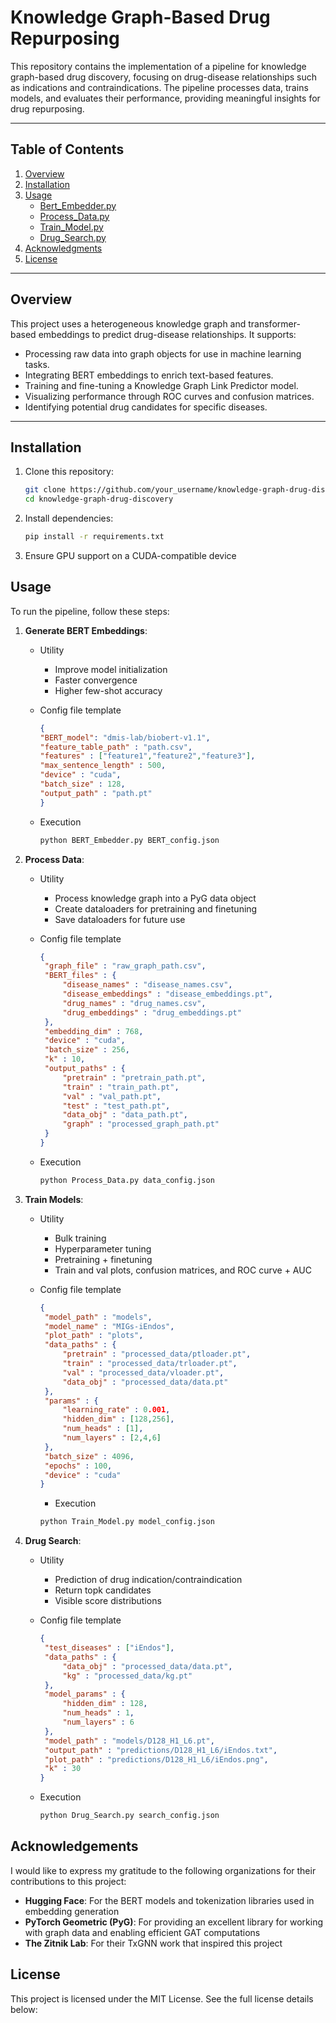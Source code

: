 # **Knowledge Graph-Based Drug Repurposing**

This repository contains the implementation of a pipeline for knowledge graph-based drug discovery, focusing on drug-disease relationships such as indications and contraindications. The pipeline processes data, trains models, and evaluates their performance, providing meaningful insights for drug repurposing.

---

## **Table of Contents**
1. [Overview](#overview)
2. [Installation](#installation)
3. [Usage](#usage)
    - [Bert_Embedder.py](#generate-bert-embeddings)
    - [Process_Data.py](#process-data)
    - [Train_Model.py](#train-models)
    - [Drug_Search.py](#drug-search)
4. [Acknowledgments](#acknowledgments)
5. [License](#license)

---

## **Overview**
This project uses a heterogeneous knowledge graph and transformer-based embeddings to predict drug-disease relationships. It supports:
- Processing raw data into graph objects for use in machine learning tasks.
- Integrating BERT embeddings to enrich text-based features.
- Training and fine-tuning a Knowledge Graph Link Predictor model.
- Visualizing performance through ROC curves and confusion matrices.
- Identifying potential drug candidates for specific diseases.

---

## **Installation**
1. Clone this repository:
   ```bash
   git clone https://github.com/your_username/knowledge-graph-drug-discovery.git
   cd knowledge-graph-drug-discovery
   ```
2. Install dependencies:
   ```bash
   pip install -r requirements.txt
   ```
3. Ensure GPU support on a CUDA-compatible device

## **Usage**

To run the pipeline, follow these steps:

1. **Generate BERT Embeddings**:

    * Utility
      * Improve model initialization
      * Faster convergence
      * Higher few-shot accuracy

    * Config file template
      ```json
      {
      "BERT_model": "dmis-lab/biobert-v1.1",
      "feature_table_path" : "path.csv",
      "features" : ["feature1","feature2","feature3"],
      "max_sentence_length" : 500,
      "device" : "cuda",
      "batch_size" : 128,
      "output_path" : "path.pt"
      }
      ```

    * Execution
      ```bash
      python BERT_Embedder.py BERT_config.json
      ```

2. **Process Data**:

   * Utility
     * Process knowledge graph into a PyG data object
     * Create dataloaders for pretraining and finetuning
     * Save dataloaders for future use

   * Config file template
     ```json
     {
      "graph_file" : "raw_graph_path.csv",
      "BERT_files" : {
          "disease_names" : "disease_names.csv",
          "disease_embeddings" : "disease_embeddings.pt",
          "drug_names" : "drug_names.csv",
          "drug_embeddings" : "drug_embeddings.pt"
      },
      "embedding_dim" : 768,
      "device" : "cuda",
      "batch_size" : 256,
      "k" : 10,
      "output_paths" : {
          "pretrain" : "pretrain_path.pt",
          "train" : "train_path.pt",
          "val" : "val_path.pt",
          "test" : "test_path.pt",
          "data_obj" : "data_path.pt",
          "graph" : "processed_graph_path.pt"
      }
     }
     ```

   * Execution
     ```bash
     python Process_Data.py data_config.json
     ```

3. **Train Models**:

   * Utility
     * Bulk training
     * Hyperparameter tuning
     * Pretraining + finetuning
     * Train and val plots, confusion matrices, and ROC curve + AUC

   * Config file template
     ```json
     {
      "model_path" : "models",
      "model_name" : "MIGs-iEndos",
      "plot_path" : "plots",
      "data_paths" : {
          "pretrain" : "processed_data/ptloader.pt",
          "train" : "processed_data/trloader.pt",
          "val" : "processed_data/vloader.pt",
          "data_obj" : "processed_data/data.pt"
      },
      "params" : {
          "learning_rate" : 0.001,
          "hidden_dim" : [128,256],
          "num_heads" : [1],
          "num_layers" : [2,4,6]
      },
      "batch_size" : 4096,
      "epochs" : 100,
      "device" : "cuda"
     }
     ```
     
     * Execution
     ```bash
     python Train_Model.py model_config.json
     ```
     
4. **Drug Search**:

   * Utility
     * Prediction of drug indication/contraindication
     * Return topk candidates
     * Visible score distributions
    
   * Config file template
     ```json
     {
      "test_diseases" : ["iEndos"],
      "data_paths" : {
          "data_obj" : "processed_data/data.pt",
          "kg" : "processed_data/kg.pt"
      },
      "model_params" : {
          "hidden_dim" : 128,
          "num_heads" : 1,
          "num_layers" : 6
      },
      "model_path" : "models/D128_H1_L6.pt",
      "output_path" : "predictions/D128_H1_L6/iEndos.txt",
      "plot_path" : "predictions/D128_H1_L6/iEndos.png",
      "k" : 30
     }
     ```

   * Execution
     ```bash
     python Drug_Search.py search_config.json
     ```

## **Acknowledgements**

I would like to express my gratitude to the following  organizations for their contributions to this project:

  - **Hugging Face**: For the BERT models and tokenization libraries used in embedding generation
  - **PyTorch Geometric (PyG)**: For providing an excellent library for working with graph data and enabling efficient GAT computations
  - **The Zitnik Lab**: For their TxGNN work that inspired this project

## **License**

This project is licensed under the MIT License. See the full license details below:

